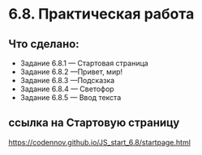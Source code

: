 # 6.8. Практическая работа

## Что сделано:

* Задание 6.8.1 — Стартовая страница  
* Задание 6.8.2 —Привет, мир!  
* Задание 6.8.3 —Подсказка  
* Задание 6.8.4 — Светофор  
* Задание 6.8.5 — Ввод текста   

## ссылка на Стартовую страницу
https://codennov.github.io/JS_start_6.8/startpage.html

